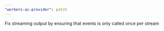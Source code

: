 ```yaml
---
"workers-ai-provider": patch
---
```


Fix streaming output by ensuring that events is only called once per stream
